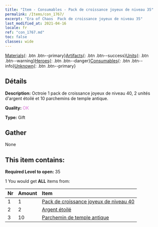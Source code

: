 ```yaml
---
title: "Item - Consumables - Pack de croissance joyeux de niveau 35"
permalink: /Items/con_1767/
excerpt: "Era of Chaos  Pack de croissance joyeux de niveau 35"
last_modified_at: 2021-04-16
locale: fr
ref: "con_1767.md"
toc: false
classes: wide
---
```

 [Materials](/fr/Items/){: .btn .btn--primary}[Artifacts](/fr/Items/Artifacts/){: .btn .btn--success}[Units](/fr/Items/Units/){: .btn .btn--warning}[Heroes](/fr/Items/Heroes/){: .btn .btn--danger}[Consumables](/fr/Items/Consumables/){: .btn .btn--info}[Unknown](/fr/Items/Unknown/){: .btn .btn--primary}

## Détails
 **Description:** Octroie 1 pack de croissance joyeux de niveau 40, 2 unités d'argent étoilé et 10 parchemins de temple antique.

 **Quality:** <span style="color: #DA70D6">OK</span>

 **Type:** Gift

## Gather

  None

## This item contains:

 **Required Level to open:** 35

 1 You would get **ALL** items  from:

  | Nr | Amount |     Item    |
  |:---|:-------|:------------|
  | 1 | 1 | [Pack de croissance joyeux de niveau 40](/fr/Items/con_1768/) |  | 
  | 2 | 2 | [Argent étoilé](/fr/Items/con_969/) |  | 
  | 3 | 10 | [Parchemin de temple antique](/fr/Items/con_697/) |  | 
